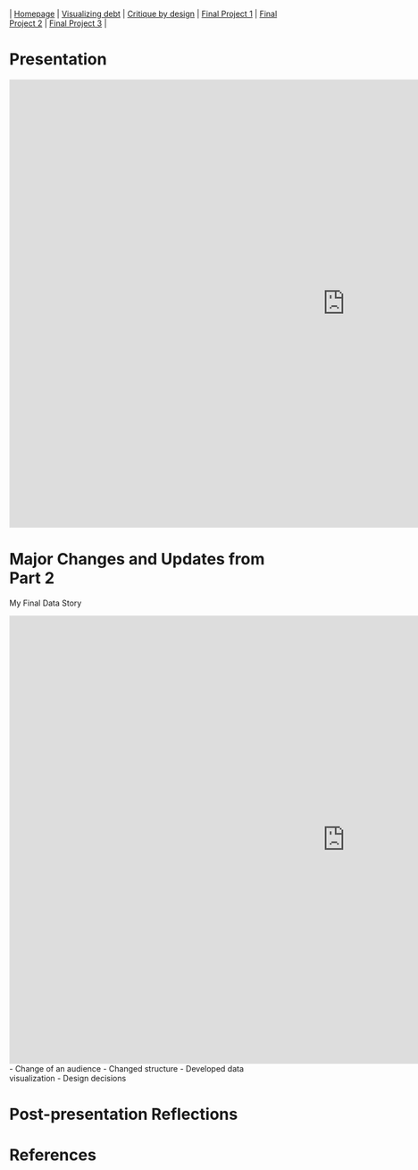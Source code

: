 | [Homepage](https://yeonjin-park.github.io/portfolio/) | [Visualizing debt](/dataviz2.md) | [Critique by design](/dataviz3.md) | [Final Project 1](/final-1.md) | [Final Project 2](/final-2.md) | [Final Project 3](/final-3.md) |

# Presentation
<iframe style="border: 1px solid rgba(0, 0, 0, 0.1);" width="1200" height="800" src="https://www.figma.com/embed?embed_host=share&url=https%3A%2F%2Fwww.figma.com%2Fproto%2F3Qlj7vQAxTVcJwJWexFUCq%2FData-Visualization-Class%3Fpage-id%3D278%253A2%26node-id%3D341%253A3920%26viewport%3D1043%252C1548%252C0.07%26scaling%3Dscale-down-width%26starting-point-node-id%3D341%253A3920" allowfullscreen></iframe>

# Major Changes and Updates from Part 2
My Final Data Story
<iframe style="border: 1px solid rgba(0, 0, 0, 0.1);" width="1200" height="800" src="https://www.figma.com/embed?embed_host=share&url=https%3A%2F%2Fwww.figma.com%2Fproto%2F3Qlj7vQAxTVcJwJWexFUCq%2FData-Visualization-Class%3Fpage-id%3D524%253A5843%26node-id%3D530%253A5879%26viewport%3D562%252C1336%252C0.18%26scaling%3Dscale-down-width%26starting-point-node-id%3D530%253A5879" allowfullscreen></iframe>
- Change of an audience 
- Changed structure 
- Developed data visualization 
- Design decisions 

# Post-presentation Reflections

# References 
